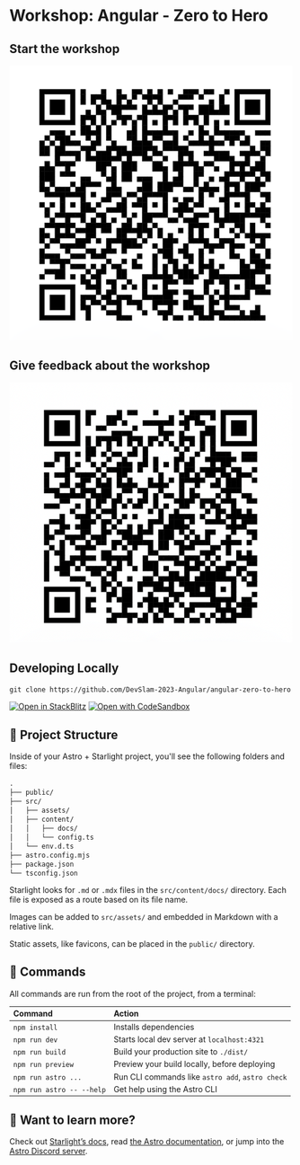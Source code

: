 # Workshop: Angular - Zero to Hero

## Start the workshop

![QR Code](src/assets/ng-workshop-qr.png)

## Give feedback about the workshop

![QR Code](src/assets/ng-workshop-feedback-qr.png)


## Developing Locally

```
git clone https://github.com/DevSlam-2023-Angular/angular-zero-to-hero
```

[![Open in StackBlitz](https://developer.stackblitz.com/img/open_in_stackblitz.svg)](https://stackblitz.com/github/DevSlam-2023-Angular/angular-zero-to-hero)
[![Open with CodeSandbox](https://assets.codesandbox.io/github/button-edit-lime.svg)](https://codesandbox.io/p/sandbox/github/DevSlam-2023-Angular/angular-zero-to-hero)

## 🚀 Project Structure

Inside of your Astro + Starlight project, you'll see the following folders and files:

```
.
├── public/
├── src/
│   ├── assets/
│   ├── content/
│   │   ├── docs/
│   │   └── config.ts
│   └── env.d.ts
├── astro.config.mjs
├── package.json
└── tsconfig.json
```

Starlight looks for `.md` or `.mdx` files in the `src/content/docs/` directory. Each file is exposed as a route based on its file name.

Images can be added to `src/assets/` and embedded in Markdown with a relative link.

Static assets, like favicons, can be placed in the `public/` directory.

## 🧞 Commands

All commands are run from the root of the project, from a terminal:

| Command                   | Action                                           |
| :------------------------ | :----------------------------------------------- |
| `npm install`             | Installs dependencies                            |
| `npm run dev`             | Starts local dev server at `localhost:4321`      |
| `npm run build`           | Build your production site to `./dist/`          |
| `npm run preview`         | Preview your build locally, before deploying     |
| `npm run astro ...`       | Run CLI commands like `astro add`, `astro check` |
| `npm run astro -- --help` | Get help using the Astro CLI                     |

## 👀 Want to learn more?

Check out [Starlight’s docs](https://starlight.astro.build/), read [the Astro documentation](https://docs.astro.build), or jump into the [Astro Discord server](https://astro.build/chat).
